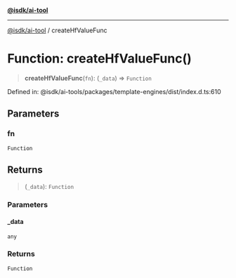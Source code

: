 [**@isdk/ai-tool**](../README.md)

***

[@isdk/ai-tool](../globals.md) / createHfValueFunc

# Function: createHfValueFunc()

> **createHfValueFunc**(`fn`): (`_data`) => `Function`

Defined in: @isdk/ai-tools/packages/template-engines/dist/index.d.ts:610

## Parameters

### fn

`Function`

## Returns

> (`_data`): `Function`

### Parameters

#### \_data

`any`

### Returns

`Function`
